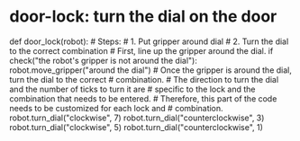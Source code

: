 # door-lock: turn the dial on the door
def door_lock(robot):
    # Steps:
    #  1. Put gripper around dial
    #  2. Turn the dial to the correct combination
    # First, line up the gripper around the dial.
    if check("the robot's gripper is not around the dial"):
        robot.move_gripper("around the dial")
    # Once the gripper is around the dial, turn the dial to the correct
    # combination.
    # The direction to turn the dial and the number of ticks to turn it are
    # specific to the lock and the combination that needs to be entered.
    # Therefore, this part of the code needs to be customized for each lock and
    # combination.
    robot.turn_dial("clockwise", 7)
    robot.turn_dial("counterclockwise", 3)
    robot.turn_dial("clockwise", 5)
    robot.turn_dial("counterclockwise", 1)